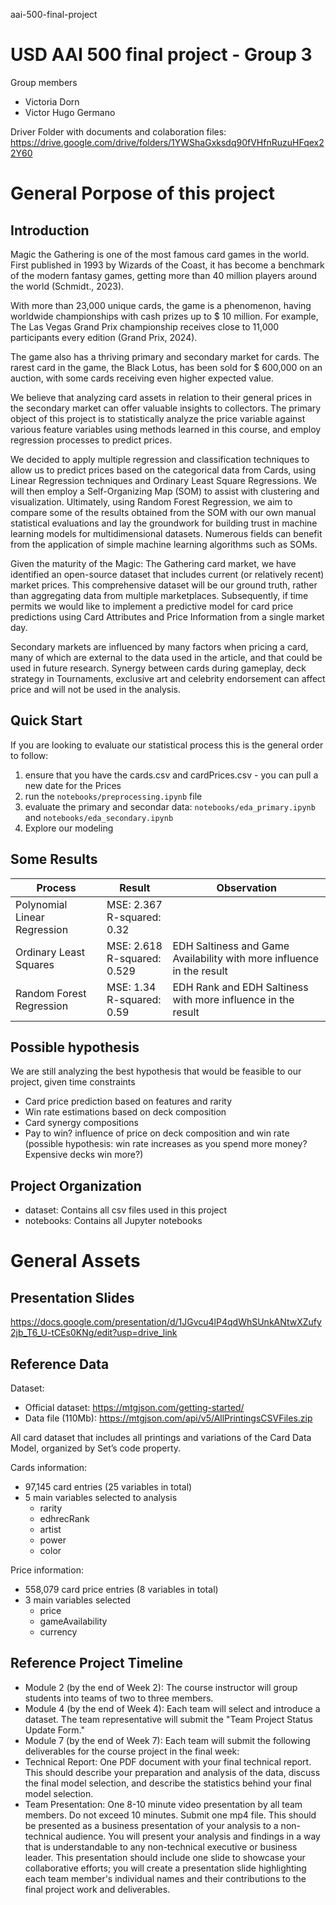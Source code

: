 aai-500-final-project
# USD AAI 500 final project - Group 3

Group members
- Victoria Dorn
- Victor Hugo Germano


Driver Folder with documents and colaboration files: https://drive.google.com/drive/folders/1YWShaGxksdq90fVHfnRuzuHFqex22Y60

# General Porpose of this project

## Introduction
Magic the Gathering is one of the most famous card games in the world. First published in 1993 by Wizards of the Coast, it has become a benchmark of the modern fantasy games, getting more than 40 million players around the world (Schmidt., 2023).

With more than 23,000 unique cards, the game is a phenomenon, having worldwide championships with cash prizes up to $ 10 million. For example, The Las Vegas Grand Prix championship receives close to 11,000 participants every edition (Grand Prix, 2024).

The game also has a thriving primary and secondary market for cards. The rarest card in the game, the Black Lotus, has been sold for $ 600,000 on an auction, with some cards receiving even higher expected value. 

We believe that analyzing card assets in relation to their general prices in the secondary market can offer valuable insights to collectors. The primary object of this project is to statistically analyze the price variable against various feature variables using methods learned in this course, and employ regression processes to predict prices. 

We decided to apply multiple regression and classification techniques to allow us to predict prices based on the categorical data from Cards, using Linear Regression techniques and Ordinary Least Square Regressions. We will then employ a Self-Organizing Map (SOM) to assist with clustering and visualization. Ultimately, using Random Forest Regression, we aim to compare some of the results obtained from the SOM with our own manual statistical evaluations and lay the groundwork for building trust in machine learning models for multidimensional datasets. Numerous fields can benefit from the application of simple machine learning algorithms such as SOMs.  

Given the maturity of the Magic: The Gathering card market, we have identified an open-source dataset that includes current (or relatively recent) market prices. This comprehensive dataset will be our ground truth, rather than aggregating data from multiple marketplaces. Subsequently, if time permits we would like to implement a predictive model for card price predictions using Card Attributes and Price Information from a single market day.

Secondary markets are influenced by many factors when pricing a card, many of which are external to the data used in the article, and that could be used in future research. Synergy between cards during gameplay, deck strategy in Tournaments, exclusive art and celebrity endorsement can affect price and will not be used in the analysis. 

## Quick Start
If you are looking to evaluate our statistical process this is the general order to follow: 
1. ensure that you have the cards.csv and cardPrices.csv - you can pull a new date for the Prices
2. run the `notebooks/preprocessing.ipynb` file
3. evaluate the primary and secondar data: `notebooks/eda_primary.ipynb` and `notebooks/eda_secondary.ipynb`
4. Explore our modeling

## Some Results

| Process                              | Result                              | Observation                                                               |
| ------------------------------------ | ----------------------------------- | ------------------------------------------------------------------------- |
| Polynomial Linear Regression | MSE: 2.367<br>R-squared: 0.32       |                                                                           |
| Ordinary Least Squares          | MSE: 2.618 <br>R-squared: 0.529<br> | EDH Saltiness and Game Availability with more influence in the result |
| Random Forest Regression         | MSE: 1.34<br>R-squared: 0.59        | EDH Rank and EDH Saltiness with more influence in the result              |




## Possible hypothesis
We are still analyzing the best hypothesis that would be feasible to our project, given time constraints 

- Card price prediction based on features and rarity
- Win rate estimations based on deck composition
- Card synergy compositions 
- Pay to win? influence of price on deck composition and win rate (possible hypothesis: win rate increases as you spend more money? Expensive decks win more?)

## Project Organization

- dataset: Contains all csv files used in this project
- notebooks: Contains all Jupyter notebooks

# General Assets

## Presentation Slides
https://docs.google.com/presentation/d/1JGvcu4lP4qdWhSUnkANtwXZufy2jb_T6_U-tCEs0KNg/edit?usp=drive_link

## Reference Data
Dataset: 
- Official dataset: https://mtgjson.com/getting-started/
- Data file (110Mb): https://mtgjson.com/api/v5/AllPrintingsCSVFiles.zip

All card dataset that includes all printings and variations of the Card Data Model, organized by Set’s code property. 

Cards information: 

- 97,145 card entries (25 variables in total)
- 5 main variables selected to analysis
    - rarity
    - edhrecRank
    - artist
    - power
    - color

Price information:

- 558,079 card price entries (8 variables in total)
- 3 main variables selected
    - price
    - gameAvailability
    - currency



## Reference Project Timeline

- Module 2 (by the end of Week 2): The course instructor will group students into teams of two to three members.
- Module 4 (by the end of Week 4): Each team will select and introduce a dataset. The team representative will submit the "Team Project Status Update Form."
- Module 7 (by the end of Week 7): Each team will submit the following deliverables for the course project in the final week:
- Technical Report: One PDF document with your final technical report. This should describe your preparation and analysis of the data, discuss the final model selection, and describe the statistics behind your final model selection.
- Team Presentation: One 8-10 minute video presentation by all team members. Do not exceed 10 minutes. Submit one mp4 file. This should be presented as a business presentation of your analysis to a non-technical audience. You will present your analysis and findings in a way that is understandable to any non-technical executive or business leader. This presentation should include one slide to showcase your collaborative efforts; you will create a presentation slide highlighting each team member's individual names and their contributions to the final project work and deliverables.
